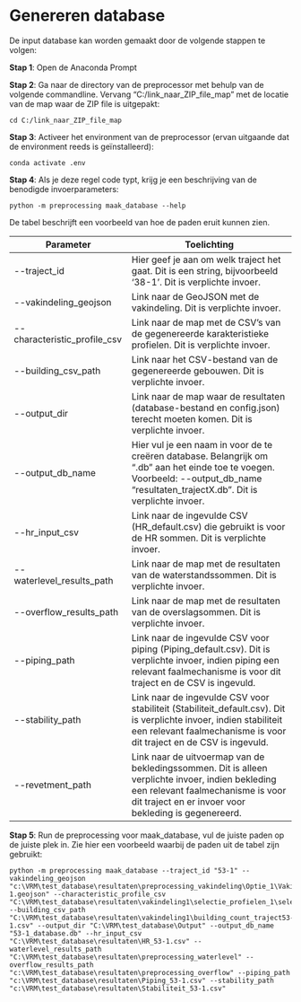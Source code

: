 # Genereren database

De input database kan worden gemaakt door de volgende stappen te volgen: 

**Stap 1**: Open de Anaconda Prompt

**Stap 2**:	Ga naar de directory van de preprocessor met behulp van de volgende commandline. Vervang “C:/link_naar_ZIP_file_map” met de locatie van de map waar de ZIP file is uitgepakt:
```
cd C:/link_naar_ZIP_file_map
```

**Stap 3**:	Activeer het environment van de preprocessor (ervan uitgaande dat de environment reeds is geïnstalleerd):
```
conda activate .env
```
**Stap 4**:	Als je deze regel code typt, krijg je een beschrijving van de benodigde invoerparameters:
```
python -m preprocessing maak_database --help
```


De tabel beschrijft een voorbeeld van hoe de paden eruit kunnen zien.


| Parameter     	 | 	Toelichting           |
|---------|-------------|
| --traject_id|Hier geef je aan om welk traject het gaat. Dit is een string, bijvoorbeeld ‘38-1’. Dit is verplichte invoer.|
|--vakindeling_geojson |Link naar de GeoJSON met de vakindeling. Dit is verplichte invoer.|
|--characteristic_profile_csv |Link naar de map met de CSV’s van de gegenereerde karakteristieke profielen. Dit is verplichte invoer.|
|--building_csv_path |Link naar het CSV-bestand van de gegenereerde gebouwen. Dit is verplichte invoer.|
|--output_dir |Link naar de map waar de resultaten (database-bestand en config.json) terecht moeten komen. Dit is verplichte invoer.|
|--output_db_name |Hier vul je een naam in voor de te creëren database. Belangrijk om “.db” aan het einde toe te voegen. Voorbeeld: --output_db_name “resultaten_trajectX.db”. Dit is verplichte invoer.|
|--hr_input_csv |Link naar de ingevulde CSV (HR_default.csv) die gebruikt is voor de HR sommen. Dit is verplichte invoer.|
|--waterlevel_results_path |Link naar de map met de resultaten van de waterstandssommen. Dit is verplichte invoer.|
|--overflow_results_path	|Link naar de map met de resultaten van de overslagsommen. Dit is verplichte invoer.|
|--piping_path	|Link naar de ingevulde CSV voor piping (Piping_default.csv). Dit is verplichte invoer, indien piping een relevant faalmechanisme is voor dit traject en de CSV is ingevuld.|
|--stability_path	|Link naar de ingevulde CSV voor stabiliteit (Stabiliteit_default.csv). Dit is verplichte invoer, indien stabiliteit een relevant faalmechanisme is voor dit traject en de CSV is ingevuld.|
|--revetment_path	|Link naar de uitvoermap van de bekledingssommen. Dit is alleen verplichte invoer, indien bekleding een relevant faalmechanisme is voor dit traject en er invoer voor bekleding is gegenereerd.|



**Stap 5**:	Run de preprocessing voor maak_database, vul de juiste paden op de juiste plek in. Zie hier een voorbeeld waarbij de paden uit de tabel zijn gebruikt:
```
python -m preprocessing maak_database --traject_id "53-1" --vakindeling_geojson "c:\VRM\test_database\resultaten\preprocessing_vakindeling\Optie_1\Vakindeling_53-1.geojson" --characteristic_profile_csv "C:\VRM\test_database\resultaten\vakindeling1\selectie_profielen_1\selected_profiles.csv" --building_csv_path "C:\VRM\test_database\resultaten\vakindeling1\building_count_traject53-1.csv" --output_dir "C:\VRM\test_database\Output" --output_db_name "53-1_database.db" --hr_input_csv "C:\VRM\test_database\resultaten\HR_53-1.csv" --waterlevel_results_path "C:\VRM\test_database\resultaten\preprocessing_waterlevel" --overflow_results_path "c:\VRM\test_database\resultaten\preprocessing_overflow" --piping_path "c:\VRM\test_database\resultaten\Piping_53-1.csv" --stability_path "c:\VRM\test_database\resultaten\Stabiliteit_53-1.csv"
```
